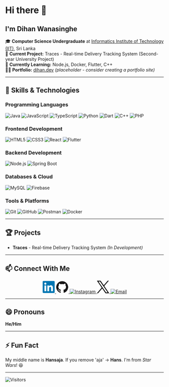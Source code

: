 # Hi there 👋  

## I'm Dihan Wanasinghe

🎓 **Computer Science Undergraduate** at [Informatics Institute of Technology (IIT)](https://www.iit.ac.lk/), Sri Lanka  
🚀 **Current Project:** Traces - Real-time Delivery Tracking System (Second-year University Project)  
🌱 **Currently Learning:** Node.js, Docker, Flutter, C++  
👨‍💻 **Portfolio:** [dihan.dev](https://dihan.dev) *(placeholder - consider creating a portfolio site)*

---

## 🚀 Skills & Technologies

### Programming Languages
![Java](https://img.shields.io/badge/Java-ED8B00?style=for-the-badge&logo=java&logoColor=white)
![JavaScript](https://img.shields.io/badge/JavaScript-F7DF1E?style=for-the-badge&logo=javascript&logoColor=black)
![TypeScript](https://img.shields.io/badge/TypeScript-3178C6?style=for-the-badge&logo=typescript&logoColor=white)
![Python](https://img.shields.io/badge/Python-3776AB?style=for-the-badge&logo=python&logoColor=white)
![Dart](https://img.shields.io/badge/Dart-0175C2?style=for-the-badge&logo=dart&logoColor=white)
![C++](https://img.shields.io/badge/C++-00599C?style=for-the-badge&logo=cplusplus&logoColor=white)
![PHP](https://img.shields.io/badge/PHP-777BB4?style=for-the-badge&logo=php&logoColor=white)

### Frontend Development
![HTML5](https://img.shields.io/badge/HTML5-E34F26?style=for-the-badge&logo=html5&logoColor=white)
![CSS3](https://img.shields.io/badge/CSS3-1572B6?style=for-the-badge&logo=css3&logoColor=white)
![React](https://img.shields.io/badge/React-61DAFB?style=for-the-badge&logo=react&logoColor=black)
![Flutter](https://img.shields.io/badge/Flutter-02569B?style=for-the-badge&logo=flutter&logoColor=white)

### Backend Development
![Node.js](https://img.shields.io/badge/Node.js-339933?style=for-the-badge&logo=nodedotjs&logoColor=white)
![Spring Boot](https://img.shields.io/badge/Spring_Boot-6DB33F?style=for-the-badge&logo=spring&logoColor=white)

### Databases & Cloud
![MySQL](https://img.shields.io/badge/MySQL-4479A1?style=for-the-badge&logo=mysql&logoColor=white)
![Firebase](https://img.shields.io/badge/Firebase-FFCA28?style=for-the-badge&logo=firebase&logoColor=black)

### Tools & Platforms
![Git](https://img.shields.io/badge/Git-F05032?style=for-the-badge&logo=git&logoColor=white)
![GitHub](https://img.shields.io/badge/GitHub-181717?style=for-the-badge&logo=github&logoColor=white)
![Postman](https://img.shields.io/badge/Postman-FF6C37?style=for-the-badge&logo=postman&logoColor=white)
![Docker](https://img.shields.io/badge/Docker-2496ED?style=for-the-badge&logo=docker&logoColor=white)

---

## 🏆 Projects

- **Traces** - Real-time Delivery Tracking System *(In Development)*

---

## 📫 Connect With Me

<p align="center">
  <a href="https://www.linkedin.com/in/dihanwanasinghe/" target="_blank">
    <img src="https://raw.githubusercontent.com/devicons/devicon/master/icons/linkedin/linkedin-original.svg" width="40" height="40" alt="LinkedIn"/>
  </a>
  <a href="https://www.github.com/DihanWan/" target="_blank">
    <img src="https://raw.githubusercontent.com/devicons/devicon/master/icons/github/github-original.svg" width="40" height="40" alt="GitHub"/>
  </a>
  <a href="https://www.instagram.com/phantom_slayer/" target="_blank">
    <img src="https://upload.wikimedia.org/wikipedia/commons/e/e7/Instagram_logo_2016.svg" width="40" height="40" alt="Instagram"/>
  </a>
  <a href="https://x.com/DihanWanasinghe" target="_blank">
    <img src="https://raw.githubusercontent.com/simple-icons/simple-icons/develop/icons/x.svg" width="40" height="40" alt="X (Twitter)"/>
  </a>
  <!-- Add your email with mailto link -->
  <a href="mailto:your-email@example.com">
    <img src="https://upload.wikimedia.org/wikipedia/commons/7/7e/Gmail_icon_%282020%29.svg" width="40" height="40" alt="Email"/>
  </a>
</p>

---

## 😄 Pronouns
**He/Him**

---

## ⚡ Fun Fact
My middle name is **Hansaja**. If you remove 'aja' → **Hans**. I'm from *Star Wars*! 😆

---

![Visitors](https://visitor-badge.laobi.icu/badge?page_id=DihanWan.DihanWan)
